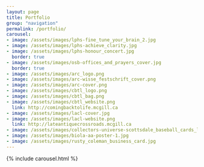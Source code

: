 ```yaml
---
layout: page
title: Portfolio
group: "navigation"
permalink: /portfolio/
carousel:
- image: /assets/images/lphs-fine_tune_your_brain_2.jpg
- image: /assets/images/lphs-achieve_clarity.jpg
- image: /assets/images/lphs-honour_concert.jpg
  border: true
- image: /assets/images/osb-offices_and_prayers_cover.jpg
  border: true
- image: /assets/images/arc_logo.png
- image: /assets/images/arc-wisse_festschrift_cover.png
- image: /assets/images/arc-cover.png
- image: /assets/images/cbtl_logo.png
- image: /assets/images/cbtl_bag.png
- image: /assets/images/cbtl_website.png
  link: http://comingbacktolife.mcgill.ca
- image: /assets/images/lacl-cover.jpg
- image: /assets/images/lacl-website.png
  link: http://lateantiquecrossroads.mcgill.ca
- image: /assets/images/collectors-universe-scottsdale_baseball_cards_logo.png
- image: /assets/images/biola-aa-poster-1.jpg
- image: /assets/images/rusty_coleman_business_card.jpg
---
```


{% include carousel.html %}

